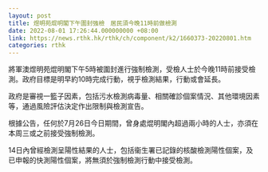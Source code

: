 ```yaml
---
layout: post
title: 煜明苑焜明閣下午圍封強檢　居民須今晚11時前做檢測
date: 2022-08-01 17:26:44.000000000 +08:00
link: https://news.rthk.hk/rthk/ch/component/k2/1660373-20220801.htm
categories: rthk
---
```


將軍澳煜明苑焜明閣下午5時被圍封進行強制檢測，受檢人士於今晚11時前接受檢測。政府目標是明早約10時完成行動，視乎檢測結果，行動或會延長。

政府是審視一籃子因素，包括污水檢測病毒量、相關確診個案情況、其他環境因素等，通過風險評估決定作出限制與檢測宣告。
 
根據公告，任何於7月26日今日期間，曾身處焜明閣內超過兩小時的人士，亦須在本周三或之前接受強制檢測。

14日內曾經檢測呈陽性結果的人士，包括衞生署已記錄的核酸檢測陽性個案，及已申報的快測陽性個案，將無須於強制檢測行動中接受檢測。
